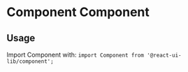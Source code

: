 # Component Component

## Usage

Import Component with: `import Component from '@react-ui-lib/component';`
